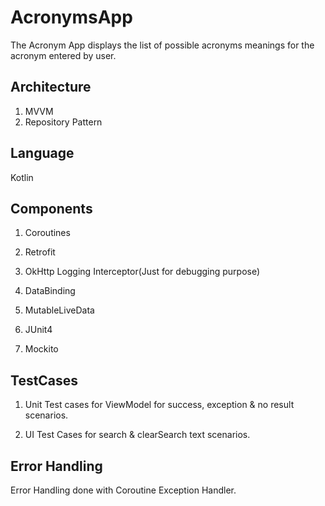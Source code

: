 # AcronymsApp
 The Acronym App displays the list of possible acronyms meanings for the acronym entered by user.

## Architecture

1. MVVM
2. Repository Pattern

## Language

Kotlin

## Components

1. Coroutines

2. Retrofit

3. OkHttp Logging Interceptor(Just for debugging purpose)

4. DataBinding

5. MutableLiveData

6. JUnit4

7. Mockito

## TestCases

1. Unit Test cases for ViewModel for success, exception & no result scenarios.

2. UI Test Cases for search & clearSearch text scenarios.

## Error Handling

Error Handling done with Coroutine Exception Handler.
